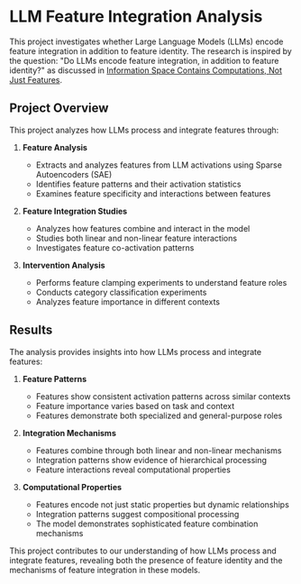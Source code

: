 # LLM Feature Integration Analysis

This project investigates whether Large Language Models (LLMs) encode feature integration in addition to feature identity. The research is inspired by the question: "Do LLMs encode feature integration, in addition to feature identity?" as discussed in [Information Space Contains Computations, Not Just Features](https://omarclaflin.com/2025/06/14/information-space-contains-computations-not-just-features/).

## Project Overview

This project analyzes how LLMs process and integrate features through:

1. **Feature Analysis**
   - Extracts and analyzes features from LLM activations using Sparse Autoencoders (SAE)
   - Identifies feature patterns and their activation statistics
   - Examines feature specificity and interactions between features

2. **Feature Integration Studies**
   - Analyzes how features combine and interact in the model
   - Studies both linear and non-linear feature interactions
   - Investigates feature co-activation patterns

3. **Intervention Analysis**
   - Performs feature clamping experiments to understand feature roles
   - Conducts category classification experiments
   - Analyzes feature importance in different contexts

## Results

The analysis provides insights into how LLMs process and integrate features:

1. **Feature Patterns**
   - Features show consistent activation patterns across similar contexts
   - Feature importance varies based on task and context
   - Features demonstrate both specialized and general-purpose roles

2. **Integration Mechanisms**
   - Features combine through both linear and non-linear mechanisms
   - Integration patterns show evidence of hierarchical processing
   - Feature interactions reveal computational properties

3. **Computational Properties**
   - Features encode not just static properties but dynamic relationships
   - Integration patterns suggest compositional processing
   - The model demonstrates sophisticated feature combination mechanisms

This project contributes to our understanding of how LLMs process and integrate features, revealing both the presence of feature identity and the mechanisms of feature integration in these models.

